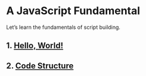 # A JavaScript Fundamental

Let’s learn the fundamentals of script building.

## 1. [Hello, World!](./Hello,%20World!/)
## 2. [Code Structure](./Code%20Structure/)